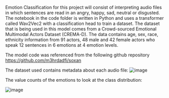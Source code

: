 Emotion Classification for this project will consist of interpreting audio files in which sentences are read in an angry, happy, sad, neutral or disgusted. The notebook in the code folder is written in Python and uses a transformer called Wav2Vec2 with a classification head to train a dataset. The dataset that is being used in this model comes from a Crowd-sourced Emotional Multimodal Actors Dataset (CREMA-D). The data contains  age, sex, race, ethnicity information from 91 actors, 48 male and 42 female actors who speak 12 sentences in 6 emotions at 4 emotion levels.

The model code was referenced from the following github repository https://github.com/m3hrdadfi/soxan

The dataset used contains metadata about each audio file:
![image](https://user-images.githubusercontent.com/54903276/152839639-2366c610-afdc-41cb-92a3-c21fef91c929.png)

The value counts of the emotions to look at the class distribution:

![image](https://user-images.githubusercontent.com/54903276/152840702-e469632d-4b65-4992-8d71-4a2fcbff199a.png)


